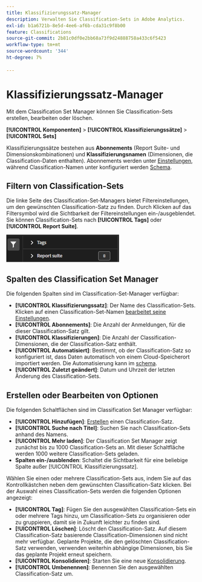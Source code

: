 ```yaml
---
title: Klassifizierungssatz-Manager
description: Verwalten Sie Classification-Sets in Adobe Analytics.
exl-id: b1a6721b-8e5d-4ee6-af6b-cda31c9f8b00
feature: Classifications
source-git-commit: 2b81c0df0e2bb68a73f9d24888758a433c6f5423
workflow-type: tm+mt
source-wordcount: '344'
ht-degree: 7%

---
```


# Klassifizierungssatz-Manager

Mit dem Classification Set Manager können Sie Classification-Sets erstellen, bearbeiten oder löschen.

**[!UICONTROL Komponenten]** > **[!UICONTROL Klassifizierungssätze]** > **[!UICONTROL Sets]**

Klassifizierungssätze bestehen aus **Abonnements** (Report Suite- und Dimensionskombinationen) und **Klassifizierungsnamen** (Dimensionen, die Classification-Daten enthalten). Abonnements werden unter [Einstellungen](settings.md), während Classification-Namen unter konfiguriert werden [Schema](schema.md).

## Filtern von Classification-Sets

Die linke Seite des Classification-Set-Managers bietet Filtereinstellungen, um den gewünschten Classification-Satz zu finden. Durch Klicken auf das Filtersymbol wird die Sichtbarkeit der Filtereinstellungen ein-/ausgeblendet. Sie können Classification-Sets nach **[!UICONTROL Tags]** oder **[!UICONTROL Report Suite]**.

![Klassifizierungssatzfilter](../../assets/classification-set-filters.png)

## Spalten des Classification Set Manager

Die folgenden Spalten sind im Classification-Set-Manager verfügbar:

* **[!UICONTROL Klassifizierungssatz]**: Der Name des Classification-Sets. Klicken auf einen Classification-Set-Namen [bearbeitet seine Einstellungen](settings.md).
* **[!UICONTROL Abonnements]**: Die Anzahl der Anmeldungen, für die dieser Classification-Satz gilt.
* **[!UICONTROL Klassifizierungen]**: Die Anzahl der Classification-Dimensionen, die der Classification-Satz enthält.
* **[!UICONTROL Automatisiert]**: Bestimmt, ob der Classification-Satz so konfiguriert ist, dass Daten automatisch von einem Cloud-Speicherort importiert werden. Die Automatisierung kann im [schema](schema.md).
* **[!UICONTROL Zuletzt geändert]**: Datum und Uhrzeit der letzten Änderung des Classification-Sets.

## Erstellen oder Bearbeiten von Optionen

Die folgenden Schaltflächen sind im Classification Set Manager verfügbar:

* **[!UICONTROL Hinzufügen]**: [Erstellen](create.md) einen Classification-Satz.
* **[!UICONTROL Suche nach Titel]**: Suchen Sie nach Classification-Sets anhand des Namens.
* **[!UICONTROL Mehr laden]**: Der Classification Set Manager zeigt zunächst bis zu 1000 Classification-Sets an. Mit dieser Schaltfläche werden 1000 weitere Classification-Sets geladen.
* **Spalten ein-/ausblenden**: Schaltet die Sichtbarkeit für eine beliebige Spalte außer [!UICONTROL Klassifizierungssatz].

Wählen Sie einen oder mehrere Classification-Sets aus, indem Sie auf das Kontrollkästchen neben dem gewünschten Classification-Satz klicken. Bei der Auswahl eines Classification-Sets werden die folgenden Optionen angezeigt:

* **[!UICONTROL Tag]**: Fügen Sie den ausgewählten Classification-Sets ein oder mehrere Tags hinzu, um Classification-Sets zu organisieren oder zu gruppieren, damit sie in Zukunft leichter zu finden sind.
* **[!UICONTROL Löschen]**: Löscht den Classification-Satz. Auf diesem Classification-Satz basierende Classification-Dimensionen sind nicht mehr verfügbar. Geplante Projekte, die den gelöschten Classification-Satz verwenden, verwenden weiterhin abhängige Dimensionen, bis Sie das geplante Projekt erneut speichern.
* **[!UICONTROL Konsolidieren]**: Starten Sie eine neue [Konsolidierung](../consolidations/process.md).
* **[!UICONTROL Umbenennen]**: Benennen Sie den ausgewählten Classification-Satz um.
